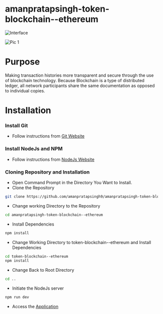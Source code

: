 # amanpratapsingh-token-blockchain--ethereum

![Interface](https://user-images.githubusercontent.com/72128002/129982630-cda75915-6f91-41ad-8b88-fb34e13b7416.jpg)

![Pic 1](https://user-images.githubusercontent.com/72128002/130360395-c2fcd625-f980-4af6-ab60-6445e013bb8c.jpg)


# Purpose
Making transaction histories more transparent and secure through the use of blockchain technology. Because Blockchain is a type of distributed ledger, all network participants share the same documentation as opposed to individual copies.

# Installation
  ### Install Git
  * Follow instructions from [Git Website](https://git-scm.com/downloads)

### Install NodeJs and NPM
  * Follow instructions from [NodeJs Website](https://nodejs.org/en/download/)

### Cloning Repository and Installation
* Open Command Prompt in the Directory You Want to Install.
* Clone the Repository
```bash
git clone https://github.com/amanpratapsingh9/amanpratapsingh-token-blockchain--ethereum.git
```
* Change working Directory to the Repository
```bash
cd amanpratapsingh-token-blockchain--ethereum
```
* Install Dependencies
```bash
npm install
```
* Change Working Directory to token-blockchain--ethereum and Install Dependencies
```bash
cd token-blockchain--ethereum
npm install
```
* Change Back to Root Directory
```bash
cd ..
```

* Initiate the NodeJs server
```bash
npm run dev
```
* Access the [Application](http://localhost:3000)


